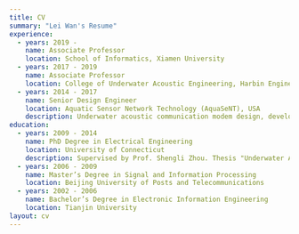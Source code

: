 ```yaml
---
title: CV
summary: "Lei Wan's Resume"
experience:
  - years: 2019 -
    name: Associate Professor
    location: School of Informatics, Xiamen University
  - years: 2017 - 2019
    name: Associate Professor
    location: College of Underwater Acoustic Engineering, Harbin Engineering University
  - years: 2014 - 2017
    name: Senior Design Engineer
    location: Aquatic Sensor Network Technology (AquaSeNT), USA
    description: Underwater acoustic communication modem design, development and performance test.
education:
  - years: 2009 - 2014
    name: PhD Degree in Electrical Engineering
    location: University of Connecticut
    description: Supervised by Prof. Shengli Zhou. Thesis "Underwater Acoustic OFDM, Algorithm Design, DSP Implementation, and Field Performance".
  - years: 2006 - 2009
    name: Master’s Degree in Signal and Information Processing
    location: Beijing University of Posts and Telecommunications
  - years: 2002 - 2006
    name: Bachelor’s Degree in Electronic Information Engineering
    location: Tianjin University
layout: cv
---
```

